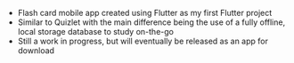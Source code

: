 - Flash card mobile app created using Flutter as my first Flutter project
- Similar to Quizlet with the main difference being the use of a fully offline, local storage database to study on-the-go
- Still a work in progress, but will eventually be released as an app for download